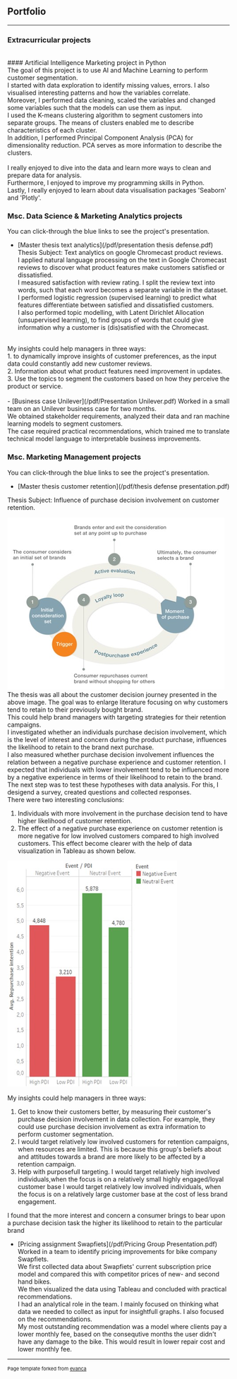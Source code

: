 ## Portfolio

---

### Extracurricular projects
<br>
#### Artificial Intelligence Marketing project in Python <br>
The goal of this project is to use AI and Machine Learning to perform customer segmentation. <br>
I started with data exploration to identify missing values, errors. I also visualised interesting patterns and how the variables correlate. <br>
Moreover, I performed data cleaning, scaled the variables and changed some variables such that the models can use them as input. <br>
I used the K-means clustering algorithm to segment customers into separate groups. The means of clusters enabled me to describe characteristics of each cluster. <br>
In addition, I performed Principal Component Analysis (PCA) for dimensionality reduction. PCA serves as more information to describe the clusters. <br>
<br>
I really enjoyed to dive into the data and learn more ways to clean and prepare data for analysis. <br>
Furthermore, I enjoyed to improve my programming skills in Python. <br>
Lastly, I really enjoyed to learn about data visualisation packages 'Seaborn' and 'Plotly'. <br>

### Msc. Data Science & Marketing Analytics projects
You can click-through the blue links to see the project's presentation.
<br>
- [Master thesis text analytics](/pdf/presentation thesis defense.pdf) <br>
Thesis Subject: Text analytics on google Chromecast product reviews. <br>
I applied natural language processing on the text in Google Chromecast reviews to discover what product features make customers satisfied or dissatisfied. <br>
I measured satisfaction with review rating. I split the review text into words, such that each word becomes a separate variable in the dataset. <br>
I performed logistic regression (supervised learning) to predict what features differentiate between satisfied and dissatisfied customers. <br>
I also performed topic modelling, with Latent Dirichlet Allocation (unsupervised learning), to find groups of words that could give information why a customer is (dis)satisfied with the Chromecast. <br>
<br>
My insights could help managers in three ways: <br>
1. to dynamically improve insights of customer preferences, as the input data could constantly add new customer reviews. <br>
2. Information about what product features need improvement in updates. <br>
3. Use the topics to segment the customers based on how they perceive the product or service. <br>
<br>
- [Business case Unilever](/pdf/Presentation Unilever.pdf)
Worked in a small team on an Unilever business case for two months. <br>
We obtained stakeholder requirements, analyzed their data and ran machine learning models to segment customers. <br>
The case required practical recommendations, which trained me to translate technical model language to interpretable business improvements. <br>

### Msc. Marketing Management projects
You can click-through the blue links to see the project's presentation.
<br>
- [Master thesis customer retention](/pdf/thesis defense presentation.pdf) <br>

Thesis Subject: Influence of purchase decision involvement on customer retention. <br>

<img src="images/Customer decision journey.jpg?raw=true"/> <br>
The thesis was all about the customer decision journey presented in the above image.
The goal was to enlarge literature focusing on why customers tend to retain to their previously bought brand. <br>
This could help brand managers with targeting strategies for their retention campaigns. <br>
I investigated whether an individuals purchase decision involvement, which is the level of interest and concern during the product purchase, influences the likelihood to retain to the brand next purchase. <br>
I also measured whether purchase decision involvement influences the relation between a negative purchase experience and customer retention. I expected that individuals with lower involvement tend to be influenced more by a negative experience in terms of their likelihood to retain to the brand. 
The next step was to test these hypotheses with data analysis. For this, I desigend a survey, created questions and collected responses. <br>
There were two interesting conclusions: <br>
1. Individuals with more involvement in the purchase decision tend to have higher likelihood of customer retention.
2. The effect of a negative purchase experience on customer retention is more negative for low involved customers compared to high involved customers. This effect become clearer with the help of data visualization in Tableau as shown below. <br>

<img src="images/rsm master thesis interaction effect .jpg?raw=true"/> <br>

My insights could help managers in three ways: <br>
1. Get to know their customers better, by measuring their customer's purchase decision involvement in data collection. For example, they could use purchase decision involvement as extra information to perform customer segmentation. <br>
2. I would target relatively low involved customers for retention campaigns, when resources are limited. This is because this group's beliefs about and attitudes towards a brand are more likely to be affected by a retention campaign. <br>
3. Help with purposefull targeting. I would target relatively high involved individuals,when the focus is on a relatively small highly engaged/loyal customer base
I would target relatively low involved individuals, when the focus is on a relatively large customer base at the cost of less brand engagement. <br>



I found that the more interest and concern a consumer brings to bear upon a purchase decision task the higher its likelihood to retain to the particular brand
- [Pricing assignment Swapfiets](/pdf/Pricing Group Presentation.pdf) <br>
Worked in a team to identify pricing improvements for bike company Swapfiets. <br>
We first collected data about Swapfiets' current subscription price model and compared this with competitor prices of new- and second hand bikes. <br>
We then visualized the data using Tableau and concluded with practical recommendations. <br>
I had an analytical role in the team. I mainly focused on thinking what data we needed to collect as input for insightfull graphs. I also focused on the recommendations. <br>
My most outstanding recommendation was a model where clients pay a lower monthly fee, based on the consequtive months the user didn't have any damage to the bike.
This would result in lower repair cost and lower monthly fee. <br>

---
<p style="font-size:11px">Page template forked from <a href="https://github.com/evanca/quick-portfolio">evanca</a></p>
<!-- Remove above link if you don't want to attibute -->
